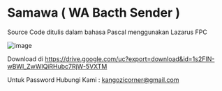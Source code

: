 # Samawa ( WA Bacth Sender )

Source Code ditulis dalam bahasa Pascal menggunakan Lazarus FPC

![image](https://github.com/user-attachments/assets/09f510ac-4878-4a9f-b9c1-01fd7e450dc5)

Download di https://drive.google.com/uc?export=download&id=1s2FIN-wBWl_ZwWlQiRHubc7RjW-5VXTM

Untuk Password Hubungi Kami : kangozicorner@gmail.com



